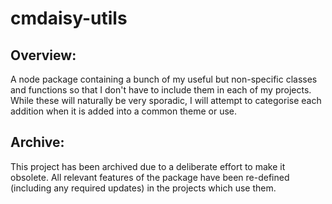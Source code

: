# cmdaisy-utils

## Overview:
A node package containing a bunch of my useful but non-specific classes and functions so that I don't have to include them in each of my projects.
While these will naturally be very sporadic, I will attempt to categorise each addition when it is added into a common theme or use.

## Archive:
This project has been archived due to a deliberate effort to make it obsolete.
All relevant features of the package have been re-defined (including any required updates) in the projects which use them.
